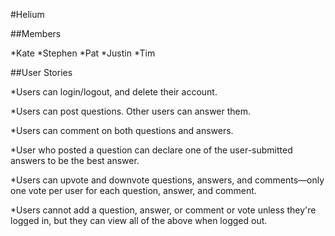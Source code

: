 #Helium

##Members

*Kate
*Stephen
*Pat
*Justin
*Tim

##User Stories

*Users can login/logout, and delete their account.

*Users can post questions. Other users can answer them.

*Users can comment on both questions and answers. 

*User who posted a question can declare one of the user-submitted answers to be the best answer.

*Users can upvote and downvote questions, answers, and comments—only one vote per user for each question, answer, and comment.

*Users cannot add a question, answer, or comment or vote unless they're logged in, but they can view all of the above when logged out.
